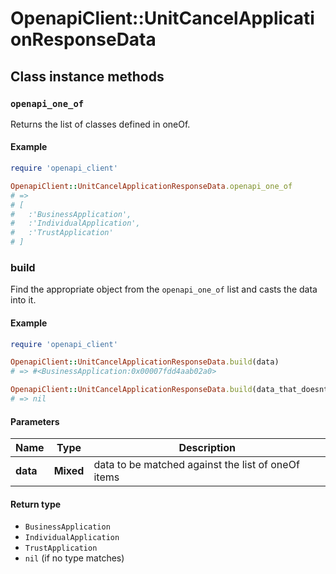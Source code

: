 # OpenapiClient::UnitCancelApplicationResponseData

## Class instance methods

### `openapi_one_of`

Returns the list of classes defined in oneOf.

#### Example

```ruby
require 'openapi_client'

OpenapiClient::UnitCancelApplicationResponseData.openapi_one_of
# =>
# [
#   :'BusinessApplication',
#   :'IndividualApplication',
#   :'TrustApplication'
# ]
```

### build

Find the appropriate object from the `openapi_one_of` list and casts the data into it.

#### Example

```ruby
require 'openapi_client'

OpenapiClient::UnitCancelApplicationResponseData.build(data)
# => #<BusinessApplication:0x00007fdd4aab02a0>

OpenapiClient::UnitCancelApplicationResponseData.build(data_that_doesnt_match)
# => nil
```

#### Parameters

| Name | Type | Description |
| ---- | ---- | ----------- |
| **data** | **Mixed** | data to be matched against the list of oneOf items |

#### Return type

- `BusinessApplication`
- `IndividualApplication`
- `TrustApplication`
- `nil` (if no type matches)

